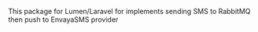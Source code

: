 This package for Lumen/Laravel for implements sending SMS to RabbitMQ then push to EnvayaSMS provider
